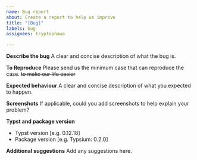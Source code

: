 ```yaml
---
name: Bug report
about: Create a report to help us improve
title: "[Bug]"
labels: bug
assignees: tryptophawa

---
```


**Describe the bug**
A clear and concise description of what the bug is.

**To Reproduce**
Please send us the minimum case that can reproduce the case. ~~to make our life easier~~

**Expected behaviour**
A clear and concise description of what you expected to happen.

**Screenshots**
If applicable, could you add screenshots to help explain your problem?

**Typst and package version**
 - Typst version [e.g. 0.12.18]
 - Package version [e.g. Typsium: 0.2.0]

**Additional suggestions**
Add any suggestions here.
